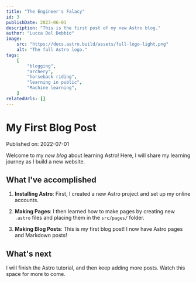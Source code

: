 ```yaml
---
title: "The Engineer's Falacy"
id: 3
publishDate: 2023-06-01
description: "This is the first post of my new Astro blog."
author: "Lucca Del Debbio"
image:
    src: "https://docs.astro.build/assets/full-logo-light.png"
    alt: "The full Astro logo."
tags:
    [
        "blogging",
        "archery",
        "horseback riding",
        "learning in public",
        "Machine learning",
    ]
relatedUrls: []
---
```


# My First Blog Post

Published on: 2022-07-01

Welcome to my _new blog_ about learning Astro! Here, I will share my learning journey as I build a new website.

## What I've accomplished

1. **Installing Astro**: First, I created a new Astro project and set up my online accounts.

2. **Making Pages**: I then learned how to make pages by creating new `.astro` files and placing them in the `src/pages/` folder.

3. **Making Blog Posts**: This is my first blog post! I now have Astro pages and Markdown posts!

## What's next

I will finish the Astro tutorial, and then keep adding more posts. Watch this space for more to come.

